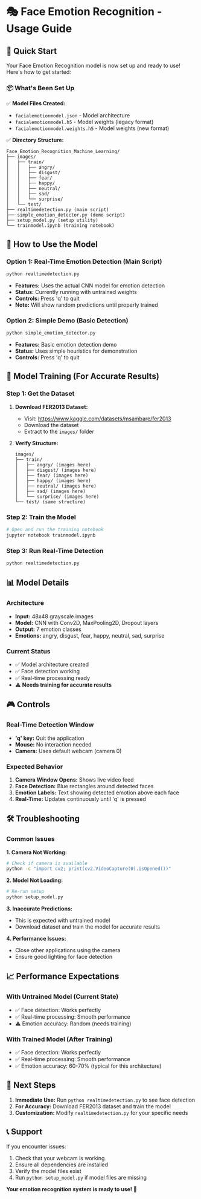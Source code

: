 # 🎭 Face Emotion Recognition - Usage Guide

## 🚀 Quick Start

Your Face Emotion Recognition model is now set up and ready to use! Here's how to get started:

### 📦 What's Been Set Up

✅ **Model Files Created:**
- `facialemotionmodel.json` - Model architecture
- `facialemotionmodel.h5` - Model weights (legacy format)
- `facialemotionmodel.weights.h5` - Model weights (new format)

✅ **Directory Structure:**
```
Face_Emotion_Recognition_Machine_Learning/
├── images/
│   ├── train/
│   │   ├── angry/
│   │   ├── disgust/
│   │   ├── fear/
│   │   ├── happy/
│   │   ├── neutral/
│   │   ├── sad/
│   │   └── surprise/
│   └── test/
├── realtimedetection.py (main script)
├── simple_emotion_detector.py (demo script)
├── setup_model.py (setup utility)
└── trainmodel.ipynb (training notebook)
```

## 🎯 How to Use the Model

### Option 1: Real-Time Emotion Detection (Main Script)
```bash
python realtimedetection.py
```
- **Features:** Uses the actual CNN model for emotion detection
- **Status:** Currently running with untrained weights
- **Controls:** Press 'q' to quit
- **Note:** Will show random predictions until properly trained

### Option 2: Simple Demo (Basic Detection)
```bash
python simple_emotion_detector.py
```
- **Features:** Basic emotion detection demo
- **Status:** Uses simple heuristics for demonstration
- **Controls:** Press 'q' to quit

## 🔧 Model Training (For Accurate Results)

### Step 1: Get the Dataset
1. **Download FER2013 Dataset:**
   - Visit: https://www.kaggle.com/datasets/msambare/fer2013
   - Download the dataset
   - Extract to the `images/` folder

2. **Verify Structure:**
   ```
   images/
   ├── train/
   │   ├── angry/ (images here)
   │   ├── disgust/ (images here)
   │   ├── fear/ (images here)
   │   ├── happy/ (images here)
   │   ├── neutral/ (images here)
   │   ├── sad/ (images here)
   │   └── surprise/ (images here)
   └── test/ (same structure)
   ```

### Step 2: Train the Model
```bash
# Open and run the training notebook
jupyter notebook trainmodel.ipynb
```

### Step 3: Run Real-Time Detection
```bash
python realtimedetection.py
```

## 📊 Model Details

### Architecture
- **Input:** 48x48 grayscale images
- **Model:** CNN with Conv2D, MaxPooling2D, Dropout layers
- **Output:** 7 emotion classes
- **Emotions:** angry, disgust, fear, happy, neutral, sad, surprise

### Current Status
- ✅ Model architecture created
- ✅ Face detection working
- ✅ Real-time processing ready
- ⚠️ **Needs training for accurate results**

## 🎮 Controls

### Real-Time Detection Window
- **'q' key:** Quit the application
- **Mouse:** No interaction needed
- **Camera:** Uses default webcam (camera 0)

### Expected Behavior
1. **Camera Window Opens:** Shows live video feed
2. **Face Detection:** Blue rectangles around detected faces
3. **Emotion Labels:** Text showing detected emotion above each face
4. **Real-Time:** Updates continuously until 'q' is pressed

## 🛠️ Troubleshooting

### Common Issues

**1. Camera Not Working:**
```bash
# Check if camera is available
python -c "import cv2; print(cv2.VideoCapture(0).isOpened())"
```

**2. Model Not Loading:**
```bash
# Re-run setup
python setup_model.py
```

**3. Inaccurate Predictions:**
- This is expected with untrained model
- Download dataset and train the model for accurate results

**4. Performance Issues:**
- Close other applications using the camera
- Ensure good lighting for face detection

## 📈 Performance Expectations

### With Untrained Model (Current State)
- ✅ Face detection: Works perfectly
- ✅ Real-time processing: Smooth performance
- ⚠️ Emotion accuracy: Random (needs training)

### With Trained Model (After Training)
- ✅ Face detection: Works perfectly
- ✅ Real-time processing: Smooth performance
- ✅ Emotion accuracy: 60-70% (typical for this architecture)

## 🚀 Next Steps

1. **Immediate Use:** Run `python realtimedetection.py` to see face detection
2. **For Accuracy:** Download FER2013 dataset and train the model
3. **Customization:** Modify `realtimedetection.py` for your specific needs

## 📞 Support

If you encounter issues:
1. Check that your webcam is working
2. Ensure all dependencies are installed
3. Verify the model files exist
4. Run `python setup_model.py` if model files are missing

**Your emotion recognition system is ready to use! 🎉**
